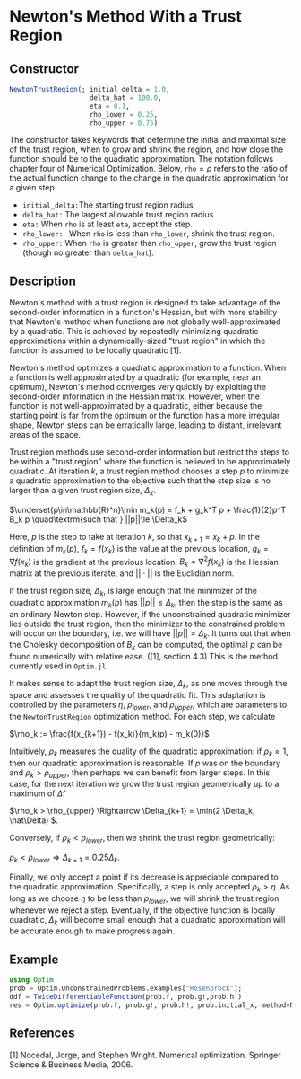 # Newton's Method With a Trust Region
## Constructor
```julia
NewtonTrustRegion(; initial_delta = 1.0,
                    delta_hat = 100.0,
                    eta = 0.1,
                    rho_lower = 0.25,
                    rho_upper = 0.75)
```

The constructor takes keywords that determine the initial and maximal size of the trust region, when to grow and shrink the region, and how close the function should be to the quadratic approximation.  The notation follows chapter four of Numerical Optimization.  Below, ```rho```$=\rho$ refers to the ratio of the actual function change to the change in the quadratic approximation for a given step.

* `initial_delta:`The starting trust region radius
*  `delta_hat:` The largest allowable trust region radius
*  `eta:` When ```rho``` is at least ```eta```, accept the step.
*  `rho_lower: ` When ```rho``` is less than ```rho_lower```, shrink the trust region.
*  `rho_upper:` When ```rho``` is greater than ```rho_upper```, grow the trust region (though no greater than ```delta_hat```).

## Description
Newton's method with a trust region is designed to take advantage of the second-order information in a function's Hessian, but with more stability that Newton's method when functions are not globally well-approximated by a quadratic.  This is achieved by repeatedly minimizing quadratic approximations within a dynamically-sized "trust region" in which the function is assumed to be locally quadratic [1].

Newton's method optimizes a quadratic approximation to a function.  When a function is well approximated by a quadratic (for example, near an optimum), Newton's method converges very quickly by exploiting the second-order information in the Hessian matrix.  However, when the function is not well-approximated by a quadratic, either because the starting point is far from the optimum or the function has a more irregular shape, Newton steps can be erratically large, leading to distant, irrelevant areas of the space.

Trust region methods use second-order information but restrict the steps to be within a "trust region" where the function is believed to be approximately quadratic.  At iteration $k$, a trust region method chooses a step $p$ to minimize a quadratic approximation to the objective such that the step size is no larger than a given trust region size, $\Delta_k$.

$\underset{p\in\mathbb{R}^n}\min m_k(p) = f_k + g_k^T p + \frac{1}{2}p^T B_k p \quad\textrm{such that } ||p||\le \Delta_k$

Here, $p$ is the step to take at iteration $k$, so that $x_{k+1} = x_k + p$.   In the definition of $m_k(p)$, $f_k = f(x_k)$ is the value at the previous location, $g_k=\nabla f(x_k)$ is the gradient at the previous location, $B_k = \nabla^2 f(x_k)$ is the Hessian matrix at the previous iterate, and $||\cdot||$ is the Euclidian norm.

If the trust region size, $\Delta_k$, is large enough that the minimizer of the quadratic approximation $m_k(p)$ has $||p|| \le \Delta_k$, then the step is the same as an ordinary Newton step.  However, if the unconstrained quadratic minimizer lies outside the trust region, then the minimizer to the constrained problem will occur on the boundary, i.e. we will have $||p|| = \Delta_k$.  It turns out that when the Cholesky decomposition of $B_k$ can be computed, the optimal $p$ can be found numerically with relative ease.  ([1], section 4.3)  This is the method currently used in ```Optim.jl```.

It makes sense to adapt the trust region size, $\Delta_k$, as one moves through the space and assesses the quality of the quadratic fit.  This adaptation is controlled by the parameters $\eta$, $\rho_{lower}$, and $\rho_{upper}$, which are parameters to the ```NewtonTrustRegion``` optimization method.  For each step, we calculate

$\rho_k := \frac{f(x_{k+1}) - f(x_k)}{m_k(p) - m_k(0)}$

Intuitively, $\rho_k$ measures the quality of the quadratic approximation: if $\rho_k \approx 1$, then our quadratic approximation is reasonable.  If  $p$ was on the boundary and $\rho_k > \rho_{upper}$, then perhaps we can benefit from larger steps.  In this case, for the next iteration we grow the trust region geometrically up to a maximum of $\hat\Delta$:

$\rho_k > \rho_{upper} \Rightarrow \Delta_{k+1} = \min(2 \Delta_k, \hat\Delta) $.

Conversely, if $\rho_k < \rho_{lower}$, then we shrink the trust region geometrically:

$\rho_k < \rho_{lower} \Rightarrow \Delta_{k+1} = 0.25 \Delta_k$.

Finally, we only accept a point if its decrease is appreciable compared to the quadratic approximation.  Specifically, a step is only accepted $\rho_k > \eta$.  As long as we choose $\eta$ to be less than $\rho_{lower}$, we will shrink the trust region whenever we reject a step.  Eventually, if the objective function is locally quadratic, $\Delta_k$ will become small enough that a quadratic approximation will be accurate enough to make progress again.

## Example

```julia
using Optim
prob = Optim.UnconstrainedProblems.examples["Rosenbrock"];
ddf = TwiceDifferentiableFunction(prob.f, prob.g!,prob.h!)
res = Optim.optimize(prob.f, prob.g!, prob.h!, prob.initial_x, method=NewtonTrustRegion())
```

## References

[1] Nocedal, Jorge, and Stephen Wright. Numerical optimization. Springer Science & Business Media, 2006.
